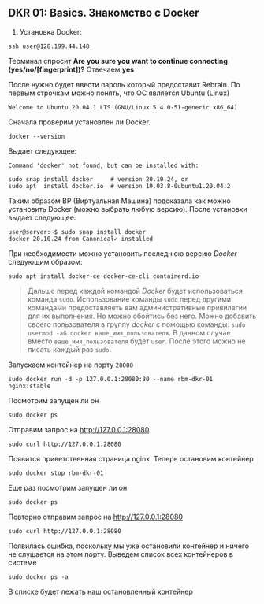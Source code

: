 ## DKR 01: Basics. Знакомство с Docker

1. Установка Docker:

```console
ssh user@128.199.44.148
```

Терминал спросит **Are you sure you want to continue connecting (yes/no/[fingerprint])?** 
Отвечаем **yes**

После нужно будет ввести пароль который предоставит Rebrain. По первым строчкам можно понять, что ОС является Ubuntu (Linux)

```console
Welcome to Ubuntu 20.04.1 LTS (GNU/Linux 5.4.0-51-generic x86_64)
```

Сначала проверим установлен ли Docker.

```console
docker --version
```

Выдает следующее:

```console
Command 'docker' not found, but can be installed with:

sudo snap install docker     # version 20.10.24, or
sudo apt  install docker.io  # version 19.03.8-0ubuntu1.20.04.2
```

Таким образом ВР (Виртуальная Машина) подсказала как можно установить Docker (можно выбрать любую версию). После установки выдает следующее:

```console
user@server:~$ sudo snap install docker
docker 20.10.24 from Canonical✓ installed
```

При необходимости можно установить последнюю версию *Docker* следующим образом:

```console
sudo apt install docker-ce docker-ce-cli containerd.io
```

> Дальше перед каждой командой *Docker* будет использоваться команда `sudo`. Использование команды `sudo` перед другими командами предоставляеть вам административные привилегии для их выполнения. Но можно обойтись без него. Можно добавить своего пользователя в группу *docker* с помощью команды: `sudo usermod -aG docker ваше_имя_пользователя`. В данном случае вместо `ваше_имя_пользователя` будет `user`. После этого можно не писать каждый раз `sudo`.

Запускаем контейнер на порту `28080`

```
sudo docker run -d -p 127.0.0.1:28080:80 --name rbm-dkr-01 nginx:stable
```

Посмотрим запущен ли он

```
sudo docker ps
```

Отправим запрос на http://127.0.0.1:28080

```
sudo curl http://127.0.0.1:28080
```

Появится приветственная страница nginx. Теперь остановим контейнер

```
sudo docker stop rbm-dkr-01
```

Еще раз посмотрим запущен ли он

```
sudo docker ps
```

Повторно отправим запрос на http://127.0.0.1:28080

```
sudo curl http://127.0.0.1:28080
```

Появилась ошибка, поскольку мы уже остановили контейнер и ничего не слушается на этом порту. Выведем список всех контейнеров в системе

```
sudo docker ps -a
```

В списке будет лежать наш остановленный контейнер